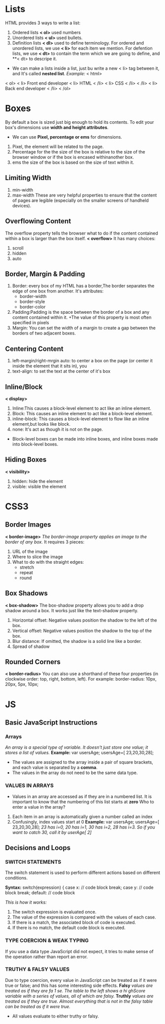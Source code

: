 # Lists
HTML provides 3 ways to write a list:
1. Ordered lists **< ol>** used numbers
2. Unordered lists **< ul>** used bullets.
3. Definition lists **< dl>** used to define terminology.
For ordered and unordered lists, we use **< li>** for each item we mention.
For defention lists, we use **< dt>** to contain the term which we are going to define, and **< dt> to 
descripe it.

* We can make a lists inside a list, just bu write a new < li> tag between it, and It's called **nested list**.
*Example:*
< html>
<head></head>
<body>
< ol>
< li>
Front end developer
< li>
HTML
< /li>
< li>
CSS 
< /li>
< /li>
< li>
Back end developer
< /li>
< /ol>
</body>

# Boxes
By default a box is sized just big enough to hold its contents. 
To edit your box's dimensions use **width and height attributes**.
* We can use **Pixel, percentage or ems** for dimensions.
1.  Pixel, the element will be related to the page.
2. Percentage for the the size of the box is relative to the size of the browser window or if the box is encased withinanother box.
3. ems the size of the box is based on the size of text within it.

## Limiting Width

1. min-width 
2. max-width
These are very helpful properties to ensure that the content of pages are legible (especially on
the smaller screens of handheld devices).

## Overflowing Content
The overflow property tells the browser what to do if the content contained within a box is larger
than the box itself.
**< overflow>**
It has many choices:
1. scroll
2. hidden
3. auto

## Border, Margin & Padding
1. Border: every box of my HTML has a border,The border separates the edge of one box from another.
   It's attributes:
   + border-width
   + border-style
   + border-color
2. Padding:Padding is the space between the border of a box and any content contained within it.
   +The value of this property is most often specified in pixels
3. Margin: You can set the width of a margin to create a gap between the borders of two adjacent boxes.


## Centering Content
1. left-margin/right-mrgin auto: to center a box on the page (or center it inside the element that it sits in), you
2. text-align: to set the text at the center of it's box

## Inline/Block
**< display>**
1. Inline:This causes a block-level element to act like an inline element.
2. Block: This causes an inline element to act like a block-level element.
3. inline-block: This causes a block-level element to flow like an inline element,but looks like block.
4. none: It's act as though it is not on the page.
* Block-level boxes can be made into inline boxes, and inline boxes made into block-level boxes.

## Hiding Boxes
**< visibility>**
1. hidden: hide the element
2. visible: visible the element

# **CSS3** 
## Border Images
**< border-image>**
*The border-image property applies an image to the border of any box.*
It requires 3 pieces:
1. URL of the image
2. Where to slice the image
3. What to do with the straight edges:
   + stretch
   + repeat
   + round
## Box Shadows
**< box-shadow>**
The box-shadow property allows you to add a drop shadow around a box. 
It works just like the text-shadow property.
1. Horizontal offset: Negative values position the shadow to the left of the box.
2. Vertical offset: Negative values position the shadow to the top of the box.
3. Blur distance: If omitted, the shadow is a solid line like a border.
4. Spread of shadow

## Rounded Corners
**< border-radius>**
You can also use a shorthand of these four properties (in clockwise order: top, right,
bottom, left). For example:
border-radius: 10px, 20px, 5px, 10px;


# JS 
## Basic JavaScript Instructions
### Arrays
*An array is a special type of variable. It doesn't just store one value; it stores a list of values.*
**Example:**
var usersAge;
usersAge=[ 23,20,30,28];
* The values are assigned to the array inside a pair of square brackets, and each value is separated by a **comma**.
* The values in the array do not need to be the same data type.
### VALUES IN ARRAYS 
+ Values in an array are accessed as if they are in a numbered list. It is important to know that the
numbering of this list starts at **zero**
Who to enter a value in the array?
1. Each item in an array is automatically given a number called an index
2. Confusingly, index values start at 0 
**Example:**
var usersAge;
usersAge=[ 23,20,30,28];
*23 has i=0, 20 has i=1, 30 has i=2, 28 has i=3.*
*So if you want to catch 30, call it by userAge[ 2]*


## Decisions and Loops

### SWITCH STATEMENTS 
The switch statement is used to perform different actions based on different conditions.

**Syntax:**
switch(expression) {
  case x:
    // code block
    break;
  case y:
    // code block
    break;
  default:
    // code block

*This is how it works:*
1. The switch expression is evaluated once.
2. The value of the expression is compared with the values of each case.
3. If there is a match, the associated block of code is executed.
4. If there is no match, the default code block is executed.

### TYPE COERCION & WEAK TYPING 
If you use a data type JavaScript did not expect, it tries to make sense of the operation rather than report an error.

### TRUTHY & FALSY VALUES 
Due to type coercion, every value in JavaScript can be treated as if it were true or false; and
this has some interesting side effects. 
**Falsy**
*values are treated as if they are fa 1 se. The table to the left shows a hi ghScore variable with a series of values, all of which
are falsy.*
**Truthly**
 *values are treated as if they are true. Almost everything that is not in the falsy table can be treated as if it were true.*
* All values evaluate to either truthy or falsy. 
